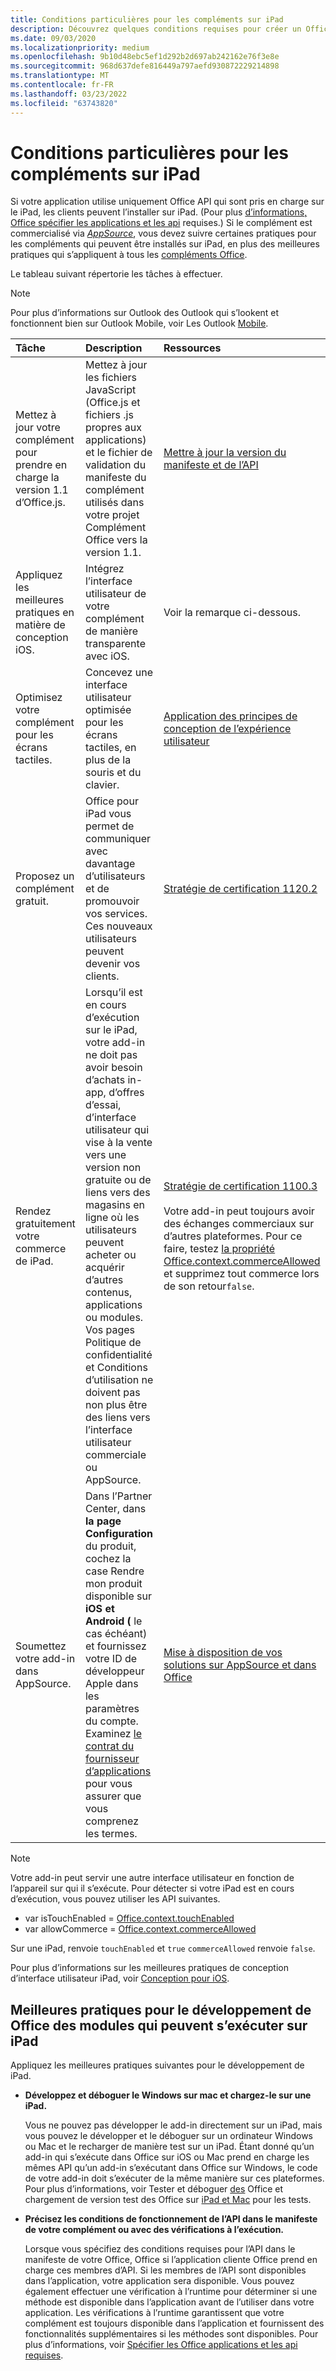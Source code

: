 ```yaml
---
title: Conditions particulières pour les compléments sur iPad
description: Découvrez quelques conditions requises pour créer un Office qui s’exécute sur un iPad.
ms.date: 09/03/2020
ms.localizationpriority: medium
ms.openlocfilehash: 9b10d48ebc5ef1d292b2d697ab242162e76f3e8e
ms.sourcegitcommit: 968d637defe816449a797aefd930872229214898
ms.translationtype: MT
ms.contentlocale: fr-FR
ms.lasthandoff: 03/23/2022
ms.locfileid: "63743820"
---
```

# <a name="special-requirements-for-add-ins-on-the-ipad"></a>Conditions particulières pour les compléments sur iPad

Si votre application utilise uniquement Office API qui sont pris en charge sur le iPad, les clients peuvent l’installer sur iPad. (Pour plus [d’informations, Office spécifier les applications et les api](specify-office-hosts-and-api-requirements.md) requises.) Si le complément est commercialisé via *[AppSource](https://appsource.microsoft.com)*, vous devez suivre certaines pratiques pour les compléments qui peuvent être installés sur iPad, en plus des meilleures pratiques qui s’appliquent à tous les [compléments Office](../concepts/add-in-development-best-practices.md).

Le tableau suivant répertorie les tâches à effectuer.

> [!NOTE]
> Pour plus d’informations sur Outlook des Outlook qui s’lookent et fonctionnent bien sur Outlook Mobile, voir Les Outlook [Mobile](../outlook/outlook-mobile-addins.md).

|Tâche|Description|Ressources|
|:-----|:-----|:-----|
|Mettez à jour votre complément pour prendre en charge la version 1.1 d’Office.js.|Mettez à jour les fichiers JavaScript (Office.js et fichiers .js propres aux applications) et le fichier de validation du manifeste du complément utilisés dans votre projet Complément Office vers la version 1.1.|[Mettre à jour la version du manifeste et de l’API](update-your-javascript-api-for-office-and-manifest-schema-version.md)|
|Appliquez les meilleures pratiques en matière de conception iOS.|Intégrez l’interface utilisateur de votre complément de manière transparente avec iOS.| Voir la remarque ci-dessous. |
|Optimisez votre complément pour les écrans tactiles.|Concevez une interface utilisateur optimisée pour les écrans tactiles, en plus de la souris et du clavier.|[Application des principes de conception de l’expérience utilisateur](../concepts/add-in-development-best-practices.md#apply-ux-design-principles)|
|Proposez un complément gratuit.|Office pour iPad vous permet de communiquer avec davantage d’utilisateurs et de promouvoir vos services. Ces nouveaux utilisateurs peuvent devenir vos clients.|[Stratégie de certification 1120.2](/legal/marketplace/certification-policies#11202-acquisition-pricing-and-terms)|
|Rendez gratuitement votre commerce de iPad.|Lorsqu’il est en cours d’exécution sur le iPad, votre add-in ne doit pas avoir besoin d’achats in-app, d’offres d’essai, d’interface utilisateur qui vise à la vente vers une version non gratuite ou de liens vers des magasins en ligne où les utilisateurs peuvent acheter ou acquérir d’autres contenus, applications ou modules. Vos pages Politique de confidentialité et Conditions d’utilisation ne doivent pas non plus être des liens vers l’interface utilisateur commerciale ou AppSource.|[Stratégie de certification 1100.3](/legal/marketplace/certification-policies#11003-selling-additional-features)<br><br>Votre add-in peut toujours avoir des échanges commerciaux sur d’autres plateformes. Pour ce faire, testez [la propriété Office.context.commerceAllowed](/javascript/api/office/office.context#office-office-context-commerceallowed-member) et supprimez tout commerce lors de son retour`false`.|
|Soumettez votre add-in dans AppSource.|Dans l’Partner Center, dans **la page Configuration** du produit, cochez la case Rendre mon produit disponible sur **iOS et Android (** le cas échéant) et fournissez votre ID de développeur Apple dans les paramètres du compte. Examinez [le contrat du fournisseur d’applications](https://go.microsoft.com/fwlink/?linkid=715691) pour vous assurer que vous comprenez les termes.|[Mise à disposition de vos solutions sur AppSource et dans Office](/office/dev/store/submit-to-appsource-via-partner-center)|

> [!NOTE]
> Votre add-in peut servir une autre interface utilisateur en fonction de l’appareil sur qui il s’exécute. Pour détecter si votre iPad est en cours d’exécution, vous pouvez utiliser les API suivantes.
>
> - var isTouchEnabled = [Office.context.touchEnabled](/javascript/api/office/office.context#office-office-context-touchenabled-member)
> - var allowCommerce = [Office.context.commerceAllowed](/javascript/api/office/office.context#office-office-context-commerceallowed-member)
>
> Sur une iPad, renvoie `touchEnabled` et `true` `commerceAllowed` renvoie `false`.
>
> Pour plus d’informations sur les meilleures pratiques de conception d’interface utilisateur iPad, voir [Conception pour iOS](https://developer.apple.com/library/ios/documentation/UserExperience/Conceptual/MobileHIG/).

## <a name="best-practices-for-developing-office-add-ins-that-can-run-on-ipad"></a>Meilleures pratiques pour le développement de Office des modules qui peuvent s’exécuter sur iPad

Appliquez les meilleures pratiques suivantes pour le développement de iPad.

-  **Développez et déboguer le Windows sur mac et chargez-le sur une iPad.**

    Vous ne pouvez pas développer le add-in directement sur un iPad, mais vous pouvez le développer et le déboguer sur un ordinateur Windows ou Mac et le recharger de manière test sur un iPad. Étant donné qu’un add-in qui s’exécute dans Office sur iOS ou Mac prend en charge les mêmes API qu’un add-in s’exécutant dans Office sur Windows, le code de votre add-in doit s’exécuter de la même manière sur ces plateformes. Pour plus d’informations, voir Tester et déboguer [des](../testing/test-debug-office-add-ins.md) Office et chargement de version test des Office sur [iPad et Mac](../testing/sideload-an-office-add-in-on-ipad-and-mac.md) pour les tests.

-  **Précisez les conditions de fonctionnement de l’API dans le manifeste de votre complément ou avec des vérifications à l’exécution.**

    Lorsque vous spécifiez des conditions requises pour l’API dans le manifeste de votre Office, Office si l’application cliente Office prend en charge ces membres d’API. Si les membres de l’API sont disponibles dans l’application, votre application sera disponible. Vous pouvez également effectuer une vérification à l’runtime pour déterminer si une méthode est disponible dans l’application avant de l’utiliser dans votre application. Les vérifications à l’runtime garantissent que votre complément est toujours disponible dans l’application et fournissent des fonctionnalités supplémentaires si les méthodes sont disponibles. Pour plus d’informations, voir [Spécifier les Office applications et les api requises](specify-office-hosts-and-api-requirements.md).
